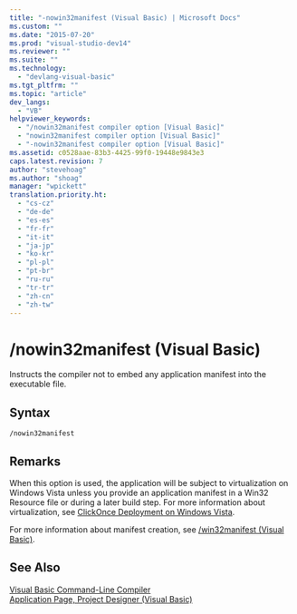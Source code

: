 ```yaml
---
title: "-nowin32manifest (Visual Basic) | Microsoft Docs"
ms.custom: ""
ms.date: "2015-07-20"
ms.prod: "visual-studio-dev14"
ms.reviewer: ""
ms.suite: ""
ms.technology: 
  - "devlang-visual-basic"
ms.tgt_pltfrm: ""
ms.topic: "article"
dev_langs: 
  - "VB"
helpviewer_keywords: 
  - "/nowin32manifest compiler option [Visual Basic]"
  - "nowin32manifest compiler option [Visual Basic]"
  - "-nowin32manifest compiler option [Visual Basic]"
ms.assetid: c0528aae-83b3-4425-99f0-19448e9843e3
caps.latest.revision: 7
author: "stevehoag"
ms.author: "shoag"
manager: "wpickett"
translation.priority.ht: 
  - "cs-cz"
  - "de-de"
  - "es-es"
  - "fr-fr"
  - "it-it"
  - "ja-jp"
  - "ko-kr"
  - "pl-pl"
  - "pt-br"
  - "ru-ru"
  - "tr-tr"
  - "zh-cn"
  - "zh-tw"
---
```

# /nowin32manifest (Visual Basic)
Instructs the compiler not to embed any application manifest into the executable file.  
  
## Syntax  
  
```  
/nowin32manifest  
```  
  
## Remarks  
 When this option is used, the application will be subject to virtualization on Windows Vista unless you provide an application manifest in a Win32 Resource file or during a later build step. For more information about virtualization, see [ClickOnce Deployment on Windows Vista](/visual-studio/deployment/clickonce-deployment-on-windows-vista).  
  
 For more information about manifest creation, see [/win32manifest (Visual Basic)](../../../visual-basic/reference/command-line-compiler/win32manifest.md).  
  
## See Also  
 [Visual Basic Command-Line Compiler](../../../visual-basic/reference/command-line-compiler/index.md)   
 [Application Page, Project Designer (Visual Basic)](/visual-studio/ide/reference/application-page-project-designer-visual-basic)